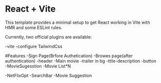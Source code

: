 # React + Vite

This template provides a minimal setup to get React working in Vite with HMR and some ESLint rules.

Currently, two official plugins are available:

-vite
-configure TailwindCss
  

  #Features
  -Sign Page(Brfore Authetication)
  -Browes page(after authentication)
     -header
     -Main movie
       -trailer in bg
       -title-description
       -button
     -MovieSugesstion
       -Movie List*N

   -NetFlixGpt
    -SearchBar
    -Movie Suggestion    